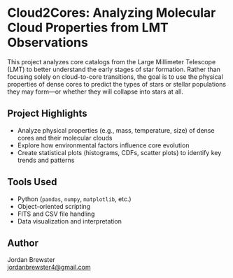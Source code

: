 # Cloud2Cores: Analyzing Molecular Cloud Properties from LMT Observations

This project analyzes core catalogs from the Large Millimeter Telescope (LMT) to better understand the early stages of star formation. Rather than focusing solely on cloud-to-core transitions, the goal is to use the physical properties of dense cores to predict the types of stars or stellar populations they may form—or whether they will collapse into stars at all.

## Project Highlights
- Analyze physical properties (e.g., mass, temperature, size) of dense cores and their molecular clouds
- Explore how environmental factors influence core evolution
- Create statistical plots (histograms, CDFs, scatter plots) to identify key trends and patterns

## Tools Used
- Python (`pandas`, `numpy`, `matplotlib`, etc.)
- Object-oriented scripting
- FITS and CSV file handling
- Data visualization and interpretation

## Author
Jordan Brewster  
jordanbrewster4@gmail.com

